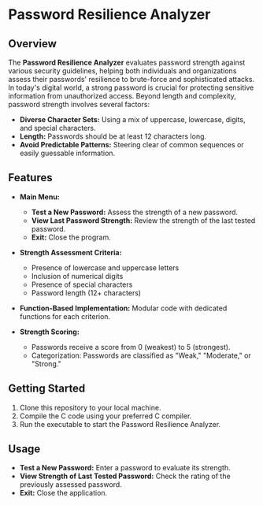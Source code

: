 # Password Resilience Analyzer

## Overview

The **Password Resilience Analyzer** evaluates password strength against various security guidelines, helping both individuals and organizations assess their passwords' resilience to brute-force and sophisticated attacks.
In today's digital world, a strong password is crucial for protecting sensitive information from unauthorized access. Beyond length and complexity, password strength involves several factors:
- **Diverse Character Sets:** Using a mix of uppercase, lowercase, digits, and special characters.
- **Length:** Passwords should be at least 12 characters long.
- **Avoid Predictable Patterns:** Steering clear of common sequences or easily guessable information.

## Features

- **Main Menu:**
  - **Test a New Password:** Assess the strength of a new password.
  - **View Last Password Strength:** Review the strength of the last tested password.
  - **Exit:** Close the program.

- **Strength Assessment Criteria:**
  - Presence of lowercase and uppercase letters
  - Inclusion of numerical digits
  - Presence of special characters
  - Password length (12+ characters)

- **Function-Based Implementation:** Modular code with dedicated functions for each criterion.

- **Strength Scoring:**
  - Passwords receive a score from 0 (weakest) to 5 (strongest).
  - Categorization: Passwords are classified as "Weak," "Moderate," or "Strong."

## Getting Started

1. Clone this repository to your local machine.
2. Compile the C code using your preferred C compiler.
3. Run the executable to start the Password Resilience Analyzer.

## Usage

- **Test a New Password:** Enter a password to evaluate its strength.
- **View Strength of Last Tested Password:** Check the rating of the previously assessed password.
- **Exit:** Close the application.
